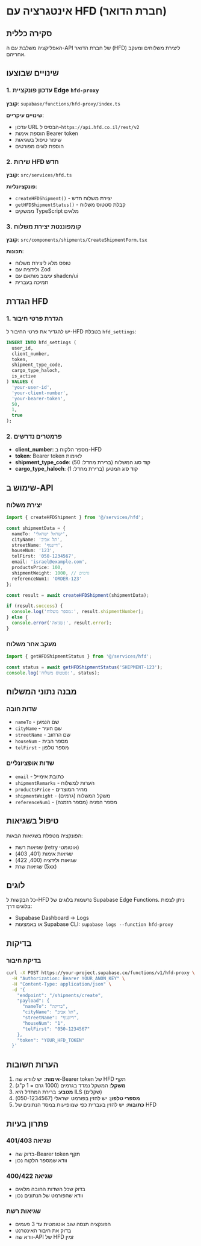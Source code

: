 # אינטגרציה עם HFD (חברת הדואר)

## סקירה כללית

האפליקציה משלבת עם ה-API של חברת הדואר (HFD) ליצירת משלוחים ומעקב אחריהם.

## שינויים שבוצעו

### 1. עדכון פונקציית Edge `hfd-proxy`

**קובץ**: `supabase/functions/hfd-proxy/index.ts`

**שינויים עיקריים**:
- עדכון URL הבסיס ל-`https://api.hfd.co.il/rest/v2`
- הוספת אימות Bearer token
- שיפור טיפול בשגיאות
- הוספת לוגים מפורטים

### 2. שירות HFD חדש

**קובץ**: `src/services/hfd.ts`

**פונקציונליות**:
- `createHFDShipment()` - יצירת משלוח חדש
- `getHFDShipmentStatus()` - קבלת סטטוס משלוח
- ממשקים TypeScript מלאים

### 3. קומפוננטת יצירת משלוח

**קובץ**: `src/components/shipments/CreateShipmentForm.tsx`

**תכונות**:
- טופס מלא ליצירת משלוח
- ולידציה עם Zod
- עיצוב מותאם עם shadcn/ui
- תמיכה בעברית

## הגדרת HFD

### 1. הגדרת פרטי חיבור

יש להגדיר את פרטי החיבור ל-HFD בטבלת `hfd_settings`:

```sql
INSERT INTO hfd_settings (
  user_id,
  client_number,
  token,
  shipment_type_code,
  cargo_type_haloch,
  is_active
) VALUES (
  'your-user-id',
  'your-client-number',
  'your-bearer-token',
  50,
  1,
  true
);
```

### 2. פרמטרים נדרשים

- **client_number**: מספר הלקוח ב-HFD
- **token**: Bearer token לאימות
- **shipment_type_code**: קוד סוג המשלוח (ברירת מחדל: 50)
- **cargo_type_haloch**: קוד סוג המטען (ברירת מחדל: 1)

## שימוש ב-API

### יצירת משלוח

```typescript
import { createHFDShipment } from '@/services/hfd';

const shipmentData = {
  nameTo: 'ישראל ישראלי',
  cityName: 'תל אביב',
  streetName: 'דיזנגוף',
  houseNum: '123',
  telFirst: '050-1234567',
  email: 'israel@example.com',
  productsPrice: 100,
  shipmentWeight: 1000, // גרמים
  referenceNum1: 'ORDER-123'
};

const result = await createHFDShipment(shipmentData);

if (result.success) {
  console.log('מספר משלוח:', result.shipmentNumber);
} else {
  console.error('שגיאה:', result.error);
}
```

### מעקב אחר משלוח

```typescript
import { getHFDShipmentStatus } from '@/services/hfd';

const status = await getHFDShipmentStatus('SHIPMENT-123');
console.log('סטטוס משלוח:', status);
```

## מבנה נתוני המשלוח

### שדות חובה
- `nameTo` - שם הנמען
- `cityName` - שם העיר
- `streetName` - שם הרחוב
- `houseNum` - מספר הבית
- `telFirst` - מספר טלפון

### שדות אופציונליים
- `email` - כתובת אימייל
- `shipmentRemarks` - הערות למשלוח
- `productsPrice` - מחיר המוצרים
- `shipmentWeight` - משקל המשלוח (גרמים)
- `referenceNum1` - מספר הפניה (מספר הזמנה)

## טיפול בשגיאות

הפונקציה מטפלת בשגיאות הבאות:
- שגיאות רשת (retry אוטומטי)
- שגיאות אימות (401, 403)
- שגיאות ולידציה (400, 422)
- שגיאות שרת (5xx)

## לוגים

כל הבקשות ל-HFD נרשמות בלוגים של Supabase Edge Functions. ניתן לצפות בלוגים דרך:
- Supabase Dashboard → Logs
- או באמצעות Supabase CLI: `supabase logs --function hfd-proxy`

## בדיקות

### בדיקת חיבור
```bash
curl -X POST https://your-project.supabase.co/functions/v1/hfd-proxy \
  -H "Authorization: Bearer YOUR_ANON_KEY" \
  -H "Content-Type: application/json" \
  -d '{
    "endpoint": "/shipments/create",
    "payload": {
      "nameTo": "בדיקה",
      "cityName": "תל אביב",
      "streetName": "דיזנגוף",
      "houseNum": "1",
      "telFirst": "050-1234567"
    },
    "token": "YOUR_HFD_TOKEN"
  }'
```

## הערות חשובות

1. **אימות**: יש לוודא שה-Bearer token של HFD תקף
2. **משקל**: המשקל נמדד בגרמים (1000 גרם = 1 ק"ג)
3. **מטבע**: ברירת המחדל היא ILS (שקלים)
4. **מספרי טלפון**: יש להזין בפורמט ישראלי (050-1234567)
5. **כתובות**: יש להזין בעברית כפי שמופיעות במסד הנתונים של HFD

## פתרון בעיות

### שגיאה 401/403
- בדוק שה-Bearer token תקף
- וודא שמספר הלקוח נכון

### שגיאה 400/422
- בדוק שכל השדות החובה מלאים
- וודא שהפורמט של הנתונים נכון

### שגיאות רשת
- הפונקציה תנסה שוב אוטומטית עד 3 פעמים
- בדוק את חיבור האינטרנט
- וודא שה-API של HFD זמין 